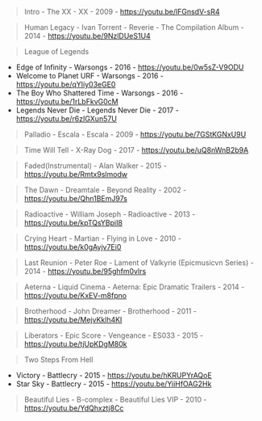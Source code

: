 > Intro - The XX - XX - 2009 - https://youtu.be/lFGnsdV-sR4

> Human Legacy - Ivan Torrent - Reverie - The Compilation Album - 2014 - https://youtu.be/9NzlDUeS1U4

> League of Legends
- Edge of Infinity - Warsongs - 2016 - https://youtu.be/0w5sZ-V9ODU
- Welcome to Planet URF - Warsongs - 2016 - https://youtu.be/qYIiy03eGE0
- The Boy Who Shattered Time - Warsongs - 2016 - https://youtu.be/1rLbFkvG0cM
- Legends Never Die - Legends Never Die - 2017 - https://youtu.be/r6zIGXun57U

> Palladio - Escala - Escala - 2009 - https://youtu.be/7GStKGNxU9U

> Time Will Tell - X-Ray Dog - 2017 - https://youtu.be/uQ8nWnB2b9A

> Faded(Instrumental) - Alan Walker - 2015 - https://youtu.be/Rmtx9slmodw

> The Dawn - Dreamtale - Beyond Reality - 2002 - https://youtu.be/Qhn1BEmJ97s

> Radioactive - William Joseph - Radioactive - 2013 - https://youtu.be/kpTQsYBpiI8

> Crying Heart - Martian - Flying in Love - 2010 - https://youtu.be/k0gAyjv7Ei0

> Last Reunion - Peter Roe - Lament of Valkyrie (Epicmusicvn Series) - 2014 - https://youtu.be/95ghfm0vlrs

> Aeterna - Liquid Cinema - Aeterna: Epic Dramatic Trailers - 2014 - https://youtu.be/KxEV-m8fpno

> Brotherhood - John Dreamer - Brotherhood - 2011 - https://youtu.be/MejvKklh4KI

> Liberators - Epic Score - Vengeance - ES033 - 2015 - https://youtu.be/tjUpKDgM80k

> Two Steps From Hell
- Victory - Battlecry - 2015 - https://youtu.be/hKRUPYrAQoE
- Star Sky - Battlecry - 2015 - https://youtu.be/YiiHfOAG2Hk

> Beautiful Lies - B-complex - Beautiful Lies VIP - 2010 - https://youtu.be/YdQhxztj8Cc